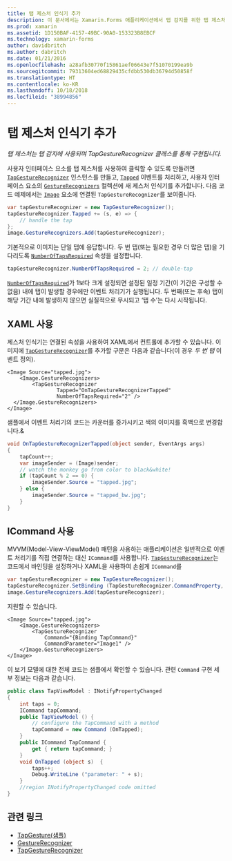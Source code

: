 ```yaml
---
title: 탭 제스처 인식기 추가
description: 이 문서에서는 Xamarin.Forms 애플리케이션에서 탭 감지를 위한 탭 제스처를 사용하는 방법을 설명합니다. 탭 감지는 TapGestureRecognizer 클래스를 사용하여 구현됩니다.
ms.prod: xamarin
ms.assetid: 1D150BAF-4157-49BC-90A0-153323B8EBCF
ms.technology: xamarin-forms
author: davidbritch
ms.author: dabritch
ms.date: 01/21/2016
ms.openlocfilehash: a28afb30770f15861aef06643e7f51070199ea9b
ms.sourcegitcommit: 79313604ed68829435cfdbb530db36794d50858f
ms.translationtype: HT
ms.contentlocale: ko-KR
ms.lasthandoff: 10/18/2018
ms.locfileid: "38994856"
---
```

# <a name="adding-a-tap-gesture-recognizer"></a>탭 제스처 인식기 추가

_탭 제스처는 탭 감지에 사용되며 TapGestureRecognizer 클래스를 통해 구현됩니다._

사용자 인터페이스 요소를 탭 제스처를 사용하여 클릭할 수 있도록 만들려면 [`TapGestureRecognizer`](xref:Xamarin.Forms.TapGestureRecognizer) 인스턴스를 만들고, [`Tapped`](xref:Xamarin.Forms.TapGestureRecognizer.Tapped) 이벤트를 처리하고, 사용자 인터페이스 요소의 [`GestureRecognizers`](xref:Xamarin.Forms.View.GestureRecognizers) 컬렉션에 새 제스처 인식기를 추가합니다. 다음 코드 예제에서는 [`Image`](xref:Xamarin.Forms.Image) 요소에 연결된 `TapGestureRecognizer`를 보여줍니다.

```csharp
var tapGestureRecognizer = new TapGestureRecognizer();
tapGestureRecognizer.Tapped += (s, e) => {
    // handle the tap
};
image.GestureRecognizers.Add(tapGestureRecognizer);
```

기본적으로 이미지는 단일 탭에 응답합니다. 두 번 탭(또는 필요한 경우 더 많은 탭)을 기다리도록 [`NumberOfTapsRequired`](xref:Xamarin.Forms.TapGestureRecognizer.NumberOfTapsRequired) 속성을 설정합니다.

```csharp
tapGestureRecognizer.NumberOfTapsRequired = 2; // double-tap
```

[`NumberOfTapsRequired`](xref:Xamarin.Forms.TapGestureRecognizer.NumberOfTapsRequired)가 1보다 크게 설정되면 설정된 일정 기간(이 기간은 구성할 수 없음) 내에 탭이 발생할 경우에만 이벤트 처리기가 실행됩니다. 두 번째(또는 후속) 탭이 해당 기간 내에 발생하지 않으면 실질적으로 무시되고 ‘탭 수’는 다시 시작됩니다.

<a name="Using_Xaml" />

## <a name="using-xaml"></a>XAML 사용

제스처 인식기는 연결된 속성을 사용하여 XAML에서 컨트롤에 추가할 수 있습니다. 이미지에 [`TapGestureRecognizer`](xref:Xamarin.Forms.TapGestureRecognizer)를 추가할 구문은 다음과 같습니다(이 경우 *두 번 탭* 이벤트 정의).

```xaml
<Image Source="tapped.jpg">
    <Image.GestureRecognizers>
        <TapGestureRecognizer
                Tapped="OnTapGestureRecognizerTapped"
                NumberOfTapsRequired="2" />
  </Image.GestureRecognizers>
</Image>
```

샘플에서 이벤트 처리기의 코드는 카운터를 증가시키고 색의 이미지를 흑백으로 변경합니다.&amp;

```csharp
void OnTapGestureRecognizerTapped(object sender, EventArgs args)
{
    tapCount++;
    var imageSender = (Image)sender;
    // watch the monkey go from color to black&white!
    if (tapCount % 2 == 0) {
        imageSender.Source = "tapped.jpg";
    } else {
        imageSender.Source = "tapped_bw.jpg";
    }
}
```

## <a name="using-icommand"></a>ICommand 사용

MVVM(Model-View-ViewModel) 패턴을 사용하는 애플리케이션은 일반적으로 이벤트 처리기를 직접 연결하는 대신 `ICommand`를 사용합니다. [`TapGestureRecognizer`](xref:Xamarin.Forms.TapGestureRecognizer)는 코드에서 바인딩을 설정하거나 XAML을 사용하여 손쉽게 `ICommand`를

```csharp
var tapGestureRecognizer = new TapGestureRecognizer();
tapGestureRecognizer.SetBinding (TapGestureRecognizer.CommandProperty, "TapCommand");
image.GestureRecognizers.Add(tapGestureRecognizer);
```

지원할 수 있습니다.

```xaml
<Image Source="tapped.jpg">
    <Image.GestureRecognizers>
        <TapGestureRecognizer
            Command="{Binding TapCommand}"
            CommandParameter="Image1" />
    </Image.GestureRecognizers>
</Image>
```

이 보기 모델에 대한 전체 코드는 샘플에서 확인할 수 있습니다. 관련 `Command` 구현 세부 정보는 다음과 같습니다.

```csharp
public class TapViewModel : INotifyPropertyChanged
{
    int taps = 0;
    ICommand tapCommand;
    public TapViewModel () {
        // configure the TapCommand with a method
        tapCommand = new Command (OnTapped);
    }
    public ICommand TapCommand {
        get { return tapCommand; }
    }
    void OnTapped (object s)  {
        taps++;
        Debug.WriteLine ("parameter: " + s);
    }
    //region INotifyPropertyChanged code omitted
}
```


## <a name="related-links"></a>관련 링크

- [TapGesture(샘플)](https://developer.xamarin.com/samples/xamarin-forms/WorkingWithGestures/TapGesture/)
- [GestureRecognizer](xref:Xamarin.Forms.GestureRecognizer)
- [TapGestureRecognizer](xref:Xamarin.Forms.TapGestureRecognizer)
